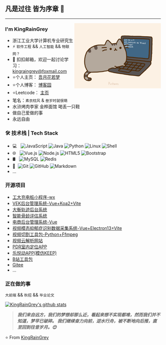 ## 凡是过往 皆为序章 👋
---
<img align="right" alt="GIF" src="https://github.com/miles-rush/miles-rush/blob/main/pusheencode.gif?raw=true" style="max-width:100%;" width="280px" />

### I'm KingRainGrey

- 浙江工业大学计算机专业研究生
- ⚡ `软件工程` && `人工智能` && `物联网？`
- 💬 扣扣邮箱，欢迎一起讨论学习：[kingraingrey@foxmail.com](mailto:kingraingrey@foxmail.com)
- ⭐个人主页： [吾月花若梦](https://mirrormoon.top/)
- ⭐个人博客： [博客园](https://www.cnblogs.com/KingRainGrey/)
- ⭐Leetcode： [主页](https://leetcode.cn/u/ilovey/)
- 笔名：`素衣枕风` & `叁岁时就很萌`
- 水浒烤肉李家 金桦面馆 喝丢一只鞋
- 做自己爱做的事 
- 永远自由


### 🛠 技术栈 | Tech Stack

- 💻 &#160; 
![JavaScript](https://img.shields.io/badge/JavaScript-ES6-blue)
![Java](https://img.shields.io/badge/-Java-333333?style=flat&logo=Java&logoColor=007396)
![Python](https://img.shields.io/badge/python-3-blue)
![Linux](https://img.shields.io/badge/-Linux-333333?style=flat&logo=Linux&logoColor=FCC624)
![Shell](https://img.shields.io/badge/Bash-Shell-lightgrey)
- 🌐 &#160; 
![Vue.js](https://img.shields.io/badge/-VueJS-333333?style=flat&logo=Vue.js)
![Node.js](https://img.shields.io/badge/-Node.js-333333?style=flat&logo=node.js)
![HTML5](https://img.shields.io/badge/-HTML5-333333?style=flat&logo=HTML5)
![Bootstrap](https://img.shields.io/badge/-Bootstrap-333333?style=flat&logo=bootstrap&logoColor=563D7C)
- 🛢 &#160; ![MySQL](https://img.shields.io/badge/-MySQL-333333?style=flat&logo=mysql)
![Redis](https://img.shields.io/badge/Redis-3-red)
- 🔧 &#160;![Git](https://img.shields.io/badge/-Git-333333?style=flat&logo=git)
![GitHub](https://img.shields.io/badge/-GitHub-333333?style=flat&logo=github)
![Markdown](https://img.shields.io/badge/-Markdown-333333?style=flat&logo=markdown)
- ...

### 开源项目
- [工大充电桩小程序-wx](https://github.com/miles-rush/charge)
- [VEK后台管理系统-Vue+Koa2+Vite](https://github.com/miles-rush/manager-fe)
- [大衡轨迹后台系统](https://gitee.com/KingRainGrey/vue_traffic)
- [智能骨龄评估系统](https://gitee.com/StupidDK/youths)
- [电商后台管理系统-Vue](https://github.com/miles-rush/vuedemo)
- [视频模态抑郁症识别数据采集系统-Vue+Electron13+Vite](https://github.com/miles-rush/questionnaire-window)
- [视频切割工具包-Python+Ffmpeg](https://github.com/miles-rush/LocalVideoPart)
- [视频云解析网站](https://github.com/miles-rush/VideoRes)
- [PDR室内定位APP](https://github.com/miles-rush/IndoorNavigation)
- [乐悦动APP(模仿KEEP)](https://github.com/miles-rush/mysports)
- [B站工具包](https://github.com/Bulletrushman/bilibiliTools)
- [Gitee](https://gitee.com/KingRainGrey)
- ...

### 正在做的事
 `大前端` && `秋招` && `毕业论文`

[![KingRainGrey's github stats](https://github-readme-stats.vercel.app/api?username=miles-rush&show_icons=true&theme=dark)](https://github.com/anuraghazra/github-readme-stats)

> ***我们来自远方，我们的梦想却那么近，看起来想不实现都难，然而我们并不知道，梦早已破碎。 我们继续奋力向前，逆水行舟，被不断地向后推，直至回到往昔岁月。😊***

⭐️ From [KingRainGrey](https://github.com/miles-rush)
